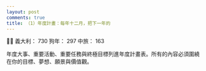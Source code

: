 ```yaml
---
layout: post
comments: true
title: （1）年度計畫：每年十二月，把下一年的
---
```


:ok_woman: 義大利： 730 狗年： 297 中旅： 163


年度大事、重要活動、重要任務與終極目標列進年度計畫表。所有的內容必須圍繞在你的目標、夢想、願景與價值觀。

